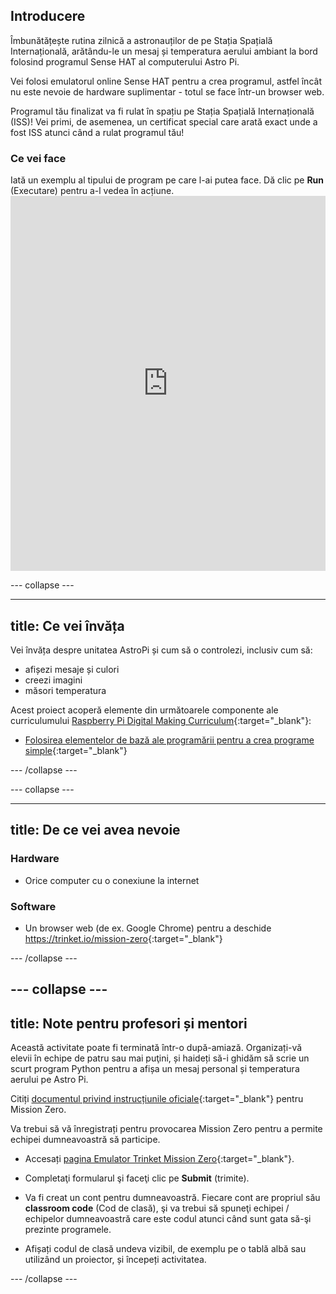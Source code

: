 ## Introducere

Îmbunătățește rutina zilnică a astronauților de pe Stația Spațială Internațională, arătându-le un mesaj și temperatura aerului ambiant la bord folosind programul Sense HAT al computerului Astro Pi.

Vei folosi emulatorul online Sense HAT pentru a crea programul, astfel încât nu este nevoie de hardware suplimentar - totul se face într-un browser web.

Programul tău finalizat va fi rulat în spațiu pe Stația Spațială Internațională (ISS)! Vei primi, de asemenea, un certificat special care arată exact unde a fost ISS atunci când a rulat programul tău!

### Ce vei face

Iată un exemplu al tipului de program pe care l-ai putea face. Dă clic pe **Run** (Executare) pentru a-l vedea în acțiune. <iframe src="https://trinket.io/embed/python/069f6138f7?outputOnly=true&start=result" width="100%" height="600" frameborder="0" marginwidth="0" marginheight="0" allowfullscreen mark="crwd-mark"></iframe> 

\--- collapse \---

* * *

## title: Ce vei învăța

Vei învăța despre unitatea AstroPi și cum să o controlezi, inclusiv cum să:

+ afișezi mesaje și culori
+ creezi imagini
+ măsori temperatura

Acest proiect acoperă elemente din următoarele componente ale curriculumului [Raspberry Pi Digital Making Curriculum](http://rpf.io/curriculum){:target="_blank"}:

+ [Folosirea elementelor de bază ale programării pentru a crea programe simple](https://curriculum.raspberrypi.org/programming/creator/){:target="_blank"}

\--- /collapse \---

\--- collapse \---

* * *

## title: De ce vei avea nevoie

### Hardware

+ Orice computer cu o conexiune la internet

### Software

+ Un browser web (de ex. Google Chrome) pentru a deschide <https://trinket.io/mission-zero>{:target="_blank"}

\--- /collapse \---

## \--- collapse \---

## title: Note pentru profesori și mentori

Această activitate poate fi terminată într-o după-amiază. Organizați-vă elevii în echipe de patru sau mai puţini, și haideți să-i ghidăm să scrie un scurt program Python pentru a afișa un mesaj personal și temperatura aerului pe Astro Pi.

Citiți [documentul privind instrucțiunile oficiale](http://esamultimedia.esa.int/docs/edu/European_Astro_Pi_Challenge_Mission_Zero_guidelines.pdf){:target="_blank"} pentru Mission Zero.

Va trebui să vă înregistrați pentru provocarea Mission Zero pentru a permite echipei dumneavoastră să participe.

+ Accesați [pagina Emulator Trinket Mission Zero](https://trinket.io/mission-zero/register){:target="_blank"}.

+ Completaţi formularul şi faceţi clic pe **Submit** (trimite).

+ Va fi creat un cont pentru dumneavoastră. Fiecare cont are propriul său **classroom code** (Cod de clasă), şi va trebui să spuneţi echipei / echipelor dumneavoastră care este codul atunci când sunt gata să-şi prezinte programele.

+ Afișați codul de clasă undeva vizibil, de exemplu pe o tablă albă sau utilizând un proiector, și începeți activitatea.

\--- /collapse \---